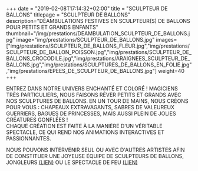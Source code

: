 +++
date = "2019-02-08T17:14:32+02:00"
title = "SCULPTEUR DE BALLONS"
titlepage = "SCULPTEUR DE BALLONS"
description="DÉAMBULATIONS FESTIVES EN SCULPTEUR(S) DE BALLONS POUR PETITS ET GRANDS ENFANTS"
thumbnail="/img/prestations/DEAMBULATION_SCULPTEUR_DE_BALLONS.jpg"
image="img/prestations/SCULPTEUR_DE_BALLONS.jpg"
images=["img/prestations/SCULPTEUR_DE_BALLONS_FLEUR.jpg","img/prestations/SCULPTEUR_DE_BALLON_POISSON.jpg","img/prestations/SCULPTEUR_DE_BALLONS_CROCODILE.jpg","img/prestations/ARAIGNEES_SCULPTEUR_DE_BALLONS.jpg","img/prestations/SCULPTURES_DE_BALLONS_EN_FOLIE.jpg","img/prestations/EPEES_DE_SCULPTEUR_DE_BALLONS.jpg"]
weight=40
+++

ENTREZ DANS NOTRE UNIVERS ENCHANTÉ ET COLORÉ ! 
MAGICIENS TRÈS PARTICULIERS, NOUS FAISONS RÊVER PETITS ET GRANDS AVEC NOS SCULPTURES DE BALLONS. EN UN TOUR DE MAINS, NOUS CRÉONS POUR VOUS : CHAPEAUX EXTRAVAGANTS, SABRES DE VALEUREUX GUERRIERS, BAGUES DE PRINCESSES, MAIS AUSSI PLEIN DE JOLIES CRÉATURES GONFLÉES !   
CHAQUE CRÉATION EST FAITE À LA MANIÈRE D'UN VÉRITABLE SPECTACLE, CE QUI REND NOS ANIMATIONS INTERACTIVES ET PASSIONNANTES. 

NOUS POUVONS INTERVENIR SEUL OU AVEC D'AUTRES ARTISTES AFIN DE CONSTITUER UNE JOYEUSE ÉQUIPE DE SCULPTEURS DE BALLONS, JONGLEURS [(LIEN)](https://www.manoel-artiste.fr/prestations/jongleur/) OU LE SPECTACLE DE FEU [(LIEN)](https://www.manoel-artiste.fr/prestations/spectacle%20de%20feu/)

